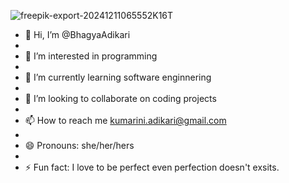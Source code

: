 ![freepik-export-20241211065552K16T](https://github.com/user-attachments/assets/7eac52b9-024a-4871-907d-ac3b8bd97eb7)


- 👋 Hi, I’m @BhagyaAdikari
- 
- 👀 I’m interested in programming
- 
- 🌱 I’m currently learning software enginnering
- 
- 💞️ I’m looking to collaborate on coding projects
- 
- 📫 How to reach me kumarini.adikari@gmail.com
- 
- 😄 Pronouns: she/her/hers
- 
- ⚡ Fun fact: I love to be perfect even perfection doesn't exsits.

<!---
BhagyaAdikari/BhagyaAdikari is a ✨ special ✨ repository because its `README.md` (this file) appears on your GitHub profile.
You can click the Preview link to take a look at your changes.
--->
